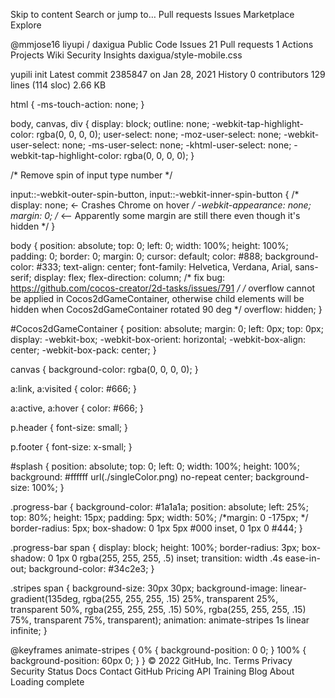Skip to content
Search or jump to…
Pull requests
Issues
Marketplace
Explore
 
@mmjose16 
liyupi
/
daxigua
Public
Code
Issues
21
Pull requests
1
Actions
Projects
Wiki
Security
Insights
daxigua/style-mobile.css

yupili init
Latest commit 2385847 on Jan 28, 2021
 History
 0 contributors
129 lines (114 sloc)  2.66 KB
   
html {
    -ms-touch-action: none;
}

body,
canvas,
div {
    display: block;
    outline: none;
    -webkit-tap-highlight-color: rgba(0, 0, 0, 0);
    user-select: none;
    -moz-user-select: none;
    -webkit-user-select: none;
    -ms-user-select: none;
    -khtml-user-select: none;
    -webkit-tap-highlight-color: rgba(0, 0, 0, 0);
}

/* Remove spin of input type number */

input::-webkit-outer-spin-button,
input::-webkit-inner-spin-button {
    /* display: none; <- Crashes Chrome on hover */
    -webkit-appearance: none;
    margin: 0;
    /* <-- Apparently some margin are still there even though it's hidden */
}

body {
    position: absolute;
    top: 0;
    left: 0;
    width: 100%;
    height: 100%;
    padding: 0;
    border: 0;
    margin: 0;
    cursor: default;
    color: #888;
    background-color: #333;
    text-align: center;
    font-family: Helvetica, Verdana, Arial, sans-serif;
    display: flex;
    flex-direction: column;
    /* fix bug: https://github.com/cocos-creator/2d-tasks/issues/791 */
    /* overflow cannot be applied in Cocos2dGameContainer, 
  otherwise child elements will be hidden when Cocos2dGameContainer rotated 90 deg */
    overflow: hidden;
}

#Cocos2dGameContainer {
    position: absolute;
    margin: 0;
    left: 0px;
    top: 0px;
    display: -webkit-box;
    -webkit-box-orient: horizontal;
    -webkit-box-align: center;
    -webkit-box-pack: center;
}

canvas {
    background-color: rgba(0, 0, 0, 0);
}

a:link,
a:visited {
    color: #666;
}

a:active,
a:hover {
    color: #666;
}

p.header {
    font-size: small;
}

p.footer {
    font-size: x-small;
}

#splash {
    position: absolute;
    top: 0;
    left: 0;
    width: 100%;
    height: 100%;
    background: #ffffff url(./singleColor.png) no-repeat center;
    background-size: 100%;
}

.progress-bar {
    background-color: #1a1a1a;
    position: absolute;
    left: 25%;
    top: 80%;
    height: 15px;
    padding: 5px;
    width: 50%;
    /*margin: 0 -175px;         */
    border-radius: 5px;
    box-shadow: 0 1px 5px #000 inset, 0 1px 0 #444;
}

.progress-bar span {
    display: block;
    height: 100%;
    border-radius: 3px;
    box-shadow: 0 1px 0 rgba(255, 255, 255, .5) inset;
    transition: width .4s ease-in-out;
    background-color: #34c2e3;
}

.stripes span {
    background-size: 30px 30px;
    background-image: linear-gradient(135deg, rgba(255, 255, 255, .15) 25%, transparent 25%, transparent 50%, rgba(255, 255, 255, .15) 50%, rgba(255, 255, 255, .15) 75%, transparent 75%, transparent);
    animation: animate-stripes 1s linear infinite;
}

@keyframes animate-stripes {
    0% {
        background-position: 0 0;
    }
    100% {
        background-position: 60px 0;
    }
}
© 2022 GitHub, Inc.
Terms
Privacy
Security
Status
Docs
Contact GitHub
Pricing
API
Training
Blog
About
Loading complete
